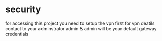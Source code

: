 # security
for accessing this project you need to setup the vpn first
for vpn deatils contact to your adminstrator 
admin & admin will be your default gateway credentials
